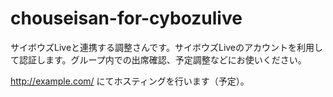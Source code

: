 chouseisan-for-cybozulive
=======
サイボウズLiveと連携する調整さんです。サイボウズLiveのアカウントを利用して認証します。グループ内での出席確認、予定調整などにお使いください。

http://example.com/ にてホスティングを行います（予定）。
